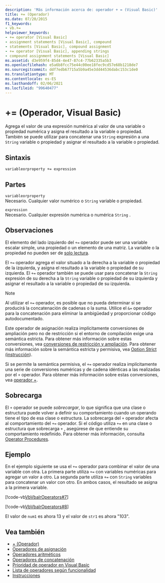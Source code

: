 ```yaml
---
description: 'Más información acerca de: operador + = (Visual Basic)'
title: += (Operador)
ms.date: 07/20/2015
f1_keywords:
- vb.+=
helpviewer_keywords:
- += operator [Visual Basic]
- assignment statements [Visual Basic], compound
- statements [Visual Basic], compound assignment
- += operator [Visual Basic], appending strings
- compound assignment statements [Visual Basic]
ms.assetid: d3e959f4-85d4-4e47-87c4-77b62335a5b3
ms.openlocfilehash: e5a6b8fcc75e44c00ee18fec9cd57e68b1218de7
ms.sourcegitcommit: ddf7edb67715a5b9a45e3dd44536dabc153c1de0
ms.translationtype: MT
ms.contentlocale: es-ES
ms.lasthandoff: 02/06/2021
ms.locfileid: "99640477"
---
```

# <a name="-operator-visual-basic"></a>+= (Operador, Visual Basic)

Agrega el valor de una expresión numérica al valor de una variable o propiedad numérica y asigna el resultado a la variable o propiedad. También se puede utilizar para concatenar una `String` expresión a una `String` variable o propiedad y asignar el resultado a la variable o propiedad.  
  
## <a name="syntax"></a>Sintaxis  
  
```vb  
variableorproperty += expression  
```  
  
## <a name="parts"></a>Partes  

 `variableorproperty`  
 Necesario. Cualquier valor numérico o `String` variable o propiedad.  
  
 `expression`  
 Necesario. Cualquier expresión numérica o numérica `String` .  
  
## <a name="remarks"></a>Observaciones  

 El elemento del lado izquierdo del `+=` operador puede ser una variable escalar simple, una propiedad o un elemento de una matriz. La variable o la propiedad no pueden ser de [solo lectura](../modifiers/readonly.md).  
  
 El `+=` operador agrega el valor situado a la derecha a la variable o propiedad de la izquierda, y asigna el resultado a la variable o propiedad de su izquierda. El `+=` operador también se puede usar para concatenar la `String` expresión de su derecha a la `String` variable o propiedad de su izquierda y asignar el resultado a la variable o propiedad de su izquierda.  
  
> [!NOTE]
> Al utilizar el `+=` operador, es posible que no pueda determinar si se producirá la concatenación de cadenas o la suma. Utilice el `&=` operador para la concatenación para eliminar la ambigüedad y proporcionar código autodocumentado.  
  
 Este operador de asignación realiza implícitamente conversiones de ampliación pero no de restricción si el entorno de compilación exige una semántica estricta. Para obtener más información sobre estas conversiones, vea [conversiones de restricción y ampliación](../../programming-guide/language-features/data-types/widening-and-narrowing-conversions.md). Para obtener más información sobre la semántica estricta y permisiva, vea [Option Strict (instrucción](../statements/option-strict-statement.md)).  
  
 Si se permite la semántica permisiva, el `+=` operador realiza implícitamente una serie de conversiones numéricas y de cadena idénticas a las realizadas por el `+` operador. Para obtener más información sobre estas conversiones, vea [operador +](addition-operator.md).  
  
## <a name="overloading"></a>Sobrecarga  

 El `+` operador se puede *sobrecargar*, lo que significa que una clase o estructura puede volver a definir su comportamiento cuando un operando tiene el tipo de esa clase o estructura. La sobrecarga del `+` operador afecta al comportamiento del `+=` operador. Si el código utiliza `+=` en una clase o estructura que sobrecarga `+` , asegúrese de que entiende su comportamiento redefinido. Para obtener más información, consulta [Operator Procedures](../../programming-guide/language-features/procedures/operator-procedures.md).  
  
## <a name="example"></a>Ejemplo  

 En el ejemplo siguiente se usa el `+=` operador para combinar el valor de una variable con otra. La primera parte utiliza `+=` con variables numéricas para agregar un valor a otro. La segunda parte utiliza `+=` con `String` variables para concatenar un valor con otro. En ambos casos, el resultado se asigna a la primera variable.  
  
 [!code-vb[VbVbalrOperators#7](~/samples/snippets/visualbasic/VS_Snippets_VBCSharp/VbVbalrOperators/VB/Class1.vb#7)]  
  
 [!code-vb[VbVbalrOperators#8](~/samples/snippets/visualbasic/VS_Snippets_VBCSharp/VbVbalrOperators/VB/Class1.vb#8)]  
  
 El valor de `num1` es ahora 13 y el valor de `str1` es ahora "103".  
  
## <a name="see-also"></a>Vea también

- [+ (Operador)](addition-operator.md)
- [Operadores de asignación](assignment-operators.md)
- [Operadores aritméticos](arithmetic-operators.md)
- [Operadores de concatenación](concatenation-operators.md)
- [Prioridad de operador en Visual Basic](operator-precedence.md)
- [Lista de operadores según funcionalidad](operators-listed-by-functionality.md)
- [Instrucciones](../../programming-guide/language-features/statements.md)
